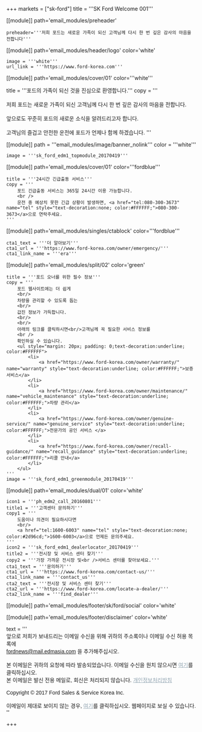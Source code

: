 +++
markets = ["sk-ford"]
title = '''SK Ford Welcome 001'''

[[module]]
path='email_modules/preheader'

	preheader='''저희 포드는 새로운 가족이 되신 고객님께 다시 한 번 깊은 감사의 마음을 전합니다'''

[[module]]
path='email_modules/header/logo'
color='white'

	image = '''white'''
	url_link = '''https://www.ford-korea.com'''

[[module]]
path='email_modules/cover/01'
color='''white'''

 title = '''포드의 가족이 되신 것을 진심으로 환영합니다.'''
	copy = '''
		<br />
		<br />
		저희 포드는 새로운 가족이 되신 고객님께 다시 한 번 깊은 감사의 마음을 전합니다.
		<br />
		<br />
		앞으로도 꾸준히 포드의 새로운 소식을 알려드리고자 합니다.
		<br />
		<br />
		고객님의 즐겁고 안전한 운전에 포드가 언제나 함께 하겠습니다.
		</span>
	'''

[[module]]
path = '''email_modules/image/banner_nolink'''
color = '''white'''

	image = '''sk_ford_edm1_topmodule_20170419'''

[[module]]
path='email_modules/cover/01'
color='''fordblue'''

	title = '''24시간 긴급출동 서비스'''
	copy = '''
		포드 긴급출동 서비스는 365일 24시간 이용 가능합니다.
		<br />
		운전 중 예상치 못한 긴급 상황이 발생하면, <a href="tel:080-300-3673" name="tel" style="text-decoration:none; color:#FFFFFF;">080-300-3673</a>으로 연락주세요.
	'''

[[module]]
path='email_modules/singles/ctablock'
color='''fordblue'''

	cta1_text = '''더 알아보기'''
	cta1_url = '''https://www.ford-korea.com/owner/emergency/'''
	cta1_link_name = '''era'''

[[module]]
path='email_modules/split/02'
color='green'

	title = '''포드 오너를 위한 필수 정보'''
	copy = '''
		포드 웹사이트에는 더 쉽게
		<br/>
		차량을 관리할 수 있도록 돕는
		<br/>
		값진 정보가 가득합니다.
		<br/>
		<br/>
		아래의 링크를 클릭하시면<br/>고객님께 꼭 필요한 서비스 정보를
		<br />
		확인하실 수 있습니다.
		<ul style="margin: 20px; padding: 0;text-decoration:underline; color:#FFFFFF">
			<li>
				<a href="https://www.ford-korea.com/owner/warranty/" name="warranty" style="text-decoration:underline; color:#FFFFFF;">보증 서비스</a>
			</li>
			<li>
				<a href="https://www.ford-korea.com/owner/maintenance/" name="vehicle_maintenance" style="text-decoration:underline; color:#FFFFFF;">차량 관리</a>
			</li>
			<li>
				<a href="https://www.ford-korea.com/owner/genuine-service/" name="genuine_service" style="text-decoration:underline; color:#FFFFFF;">전문가의 공인 서비스 </a>
			</li>
			<li>
				<a href="https://www.ford-korea.com/owner/recall-guidance/" name="recall_guidance" style="text-decoration:underline; color:#FFFFFF;">리콜 안내</a>
			</li>
		</ul>
	'''
	image = '''sk_ford_edm1_greenmodule_20170419'''

[[module]]
path='email_modules/dual/01'
color='white'

	icon1 = '''ph_edm2_call_20160801'''
	title1 = '''고객센터 문의하기'''
	copy1 = '''
		도움이나 의견이 필요하시다면
		<br/>
		<a href="tel:1600-6003" name="tel" style="text-decoration:none; color:#2d96cd;">1600-6003</a>으로 언제든 문의주세요.
	'''
	icon2 = '''sk_ford_edm1_dealerlocator_20170419'''
	title2 = '''전시장 및 서비스 센터 찾기'''
	copy2 = '''가장 가까운 전시장 및<br />서비스 센터를 찾아보세요.'''
	cta1_text = '''문의하기'''
	cta1_url = '''https://www.ford-korea.com/contact-us/'''
	cta1_link_name = '''contact_us'''
	cta2_text = '''전시장 및 서비스 센터 찾기'''
	cta2_url = '''https://www.ford-korea.com/locate-a-dealer/'''
	cta2_link_name = '''find_dealer'''

[[module]]
path='email_modules/footer/sk/ford/social'
color='white'

[[module]]
path='email_modules/footer/disclaimer'
color='white'

text = '''
	<span style="font-family:'Nanum Gothic',Malgun Gothic,sans-serif">
		<br/>
		앞으로 저희가 보내드리는 이메일 수신을 위해 귀하의 주소록이나 이메일 수신 허용 목록에
		<br/>
		<span style="font-family:'Nanum Gothic',Malgun Gothic,sans-serif; text-decoration:underline; color:#ffffff;">fordnews@mail.edmasia.com</span>
		을 추가해주십시오.
		<br/>
		<br/>
		본 이메일은 귀하의 요청에 따라 발송되었습니다. 이메일 수신을 원치 않으시면 <a href="<%unsubscribe_link_text%>" style="color:#91a4b1; text-decoration:underline">여기</a>를 클릭하십시오.
		<br />
		본 이메일은 발신 전용 메일로, 회신은 처리되지 않습니다. <a href="https://www.ford-korea.com/privacy/" name="privacy" style="text-decoration:underline; color:#91a4b1;">개인정보처리방침</a>
		<br/>
		<br/>
		Copyright © 2017 Ford Sales & Service Korea Inc.
		<br />
		<br />
		이메일이 제대로 보이지 않는 경우, <a href="<%syslink_message_read url='/public/read_message.jsp'%>" style="color:#91a4b1; text-decoration:underline">여기</a>를 클릭하십시오. 웹페이지로 보실 수 있습니다.
	'''

+++